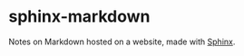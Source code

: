 # sphinx-markdown
Notes on Markdown hosted on a website, made with [Sphinx](https://www.sphinx-doc.org/).
